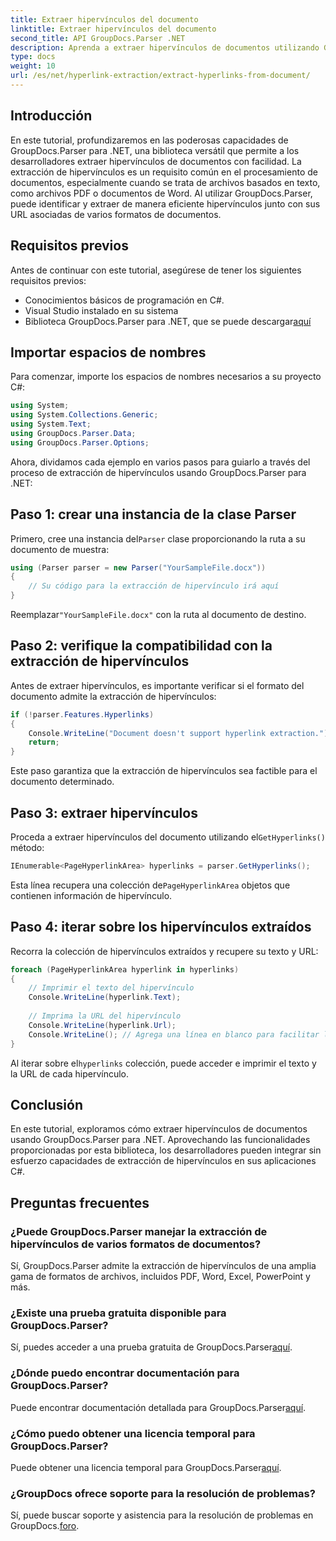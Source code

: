 ```yaml
---
title: Extraer hipervínculos del documento
linktitle: Extraer hipervínculos del documento
second_title: API GroupDocs.Parser .NET
description: Aprenda a extraer hipervínculos de documentos utilizando GroupDocs.Parser para .NET. Mejore sus aplicaciones C# con esta sencilla guía.
type: docs
weight: 10
url: /es/net/hyperlink-extraction/extract-hyperlinks-from-document/
---
```

## Introducción
En este tutorial, profundizaremos en las poderosas capacidades de GroupDocs.Parser para .NET, una biblioteca versátil que permite a los desarrolladores extraer hipervínculos de documentos con facilidad. La extracción de hipervínculos es un requisito común en el procesamiento de documentos, especialmente cuando se trata de archivos basados en texto, como archivos PDF o documentos de Word. Al utilizar GroupDocs.Parser, puede identificar y extraer de manera eficiente hipervínculos junto con sus URL asociadas de varios formatos de documentos.
## Requisitos previos
Antes de continuar con este tutorial, asegúrese de tener los siguientes requisitos previos:
- Conocimientos básicos de programación en C#.
- Visual Studio instalado en su sistema
-  Biblioteca GroupDocs.Parser para .NET, que se puede descargar[aquí](https://releases.groupdocs.com/parser/net/)
## Importar espacios de nombres
Para comenzar, importe los espacios de nombres necesarios a su proyecto C#:
```csharp
using System;
using System.Collections.Generic;
using System.Text;
using GroupDocs.Parser.Data;
using GroupDocs.Parser.Options;
```

Ahora, dividamos cada ejemplo en varios pasos para guiarlo a través del proceso de extracción de hipervínculos usando GroupDocs.Parser para .NET:
## Paso 1: crear una instancia de la clase Parser
 Primero, cree una instancia del`Parser` clase proporcionando la ruta a su documento de muestra:
```csharp
using (Parser parser = new Parser("YourSampleFile.docx"))
{
    // Su código para la extracción de hipervínculo irá aquí
}
```
 Reemplazar`"YourSampleFile.docx"` con la ruta al documento de destino.
## Paso 2: verifique la compatibilidad con la extracción de hipervínculos
Antes de extraer hipervínculos, es importante verificar si el formato del documento admite la extracción de hipervínculos:
```csharp
if (!parser.Features.Hyperlinks)
{
    Console.WriteLine("Document doesn't support hyperlink extraction.");
    return;
}
```
Este paso garantiza que la extracción de hipervínculos sea factible para el documento determinado.
## Paso 3: extraer hipervínculos
 Proceda a extraer hipervínculos del documento utilizando el`GetHyperlinks()` método:
```csharp
IEnumerable<PageHyperlinkArea> hyperlinks = parser.GetHyperlinks();
```
 Esta línea recupera una colección de`PageHyperlinkArea` objetos que contienen información de hipervínculo.
## Paso 4: iterar sobre los hipervínculos extraídos
Recorra la colección de hipervínculos extraídos y recupere su texto y URL:
```csharp
foreach (PageHyperlinkArea hyperlink in hyperlinks)
{
    // Imprimir el texto del hipervínculo
    Console.WriteLine(hyperlink.Text);
    
    // Imprima la URL del hipervínculo
    Console.WriteLine(hyperlink.Url);
    Console.WriteLine(); // Agrega una línea en blanco para facilitar la lectura.
}
```
Al iterar sobre el`hyperlinks` colección, puede acceder e imprimir el texto y la URL de cada hipervínculo.
## Conclusión
En este tutorial, exploramos cómo extraer hipervínculos de documentos usando GroupDocs.Parser para .NET. Aprovechando las funcionalidades proporcionadas por esta biblioteca, los desarrolladores pueden integrar sin esfuerzo capacidades de extracción de hipervínculos en sus aplicaciones C#.

## Preguntas frecuentes
### ¿Puede GroupDocs.Parser manejar la extracción de hipervínculos de varios formatos de documentos?
Sí, GroupDocs.Parser admite la extracción de hipervínculos de una amplia gama de formatos de archivos, incluidos PDF, Word, Excel, PowerPoint y más.
### ¿Existe una prueba gratuita disponible para GroupDocs.Parser?
 Sí, puedes acceder a una prueba gratuita de GroupDocs.Parser[aquí](https://releases.groupdocs.com/).
### ¿Dónde puedo encontrar documentación para GroupDocs.Parser?
 Puede encontrar documentación detallada para GroupDocs.Parser[aquí](https://reference.groupdocs.com/parser/net/).
### ¿Cómo puedo obtener una licencia temporal para GroupDocs.Parser?
 Puede obtener una licencia temporal para GroupDocs.Parser[aquí](https://purchase.groupdocs.com/temporary-license/).
### ¿GroupDocs ofrece soporte para la resolución de problemas?
 Sí, puede buscar soporte y asistencia para la resolución de problemas en GroupDocs.[foro](https://forum.groupdocs.com/c/parser/17).